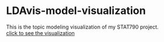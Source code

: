 # LDAvis-model-visualization

This is the topic modeling visualization of my STAT790 project.<br>
[click to see the visualization](https://yimihua2013.github.io/LDAvis-model-visualization)
